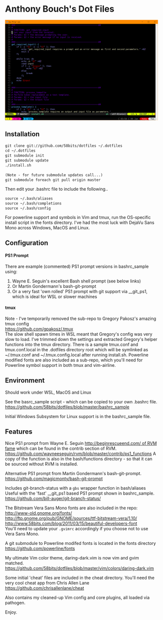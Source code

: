 # Anthony Bouch's Dot Files

![DotFiles](https://github.com/58bits/dotfiles/raw/master/screenshot.png "Anthony's Dot Files")

## Installation

    git clone git://github.com/58bits/dotfiles ~/.dotfiles
    cd ~/.dotfiles
    git submodule init
    git submodule update
    ./install.sh

    (Note - for future submodule updates call...)
    git submodule foreach git pull origin master

Then edit your .bashrc file to include the following..


    source ~/.bash/aliases
    source ~/.bash/completions
    source ~/.bash/config


For powerline support and symbols in Vim and tmux, run the OS-specific install script in the fonts directory. I've had the most luck with DejaVu Sans Mono across Windows, MacOS and Linux.


## Configuration

#### PS1 Prompt

There are example (commented) PS1 prompt versions in bashrc_sample using:

1. Wayne E. Seguin's excellent Bash shell prompt (see below links)
2. Or Martin Gondermann's bash-git-prompt
3. Or a very fast 'own rolled' PS1 prompt with git support via \_\_git_ps1, which is ideal for WSL or slower machines 

#### tmux

Note - I've temporarily removed the sub-repo to Gregory Pakosz's amazing tmux config  
https://github.com/gpakosz/.tmux  
The slow shell spawn times in WSL meant that Gregory's config was very slow to load.
I've trimmed down the settings and extracted Gregory's helper functions into the tmux directory. There is a sample tmux.conf and tmux.conf.local in the .dotfiles directory root which will be symlinked as ~/.tmux.conf and ~/.tmux.config.local after running install.sh. Powerline modified fonts are also included as a sub-repo, which you'll need for Powerline symbol support in both tmux and vim-airline.

## Environment

Should work under WSL, MacOS and Linux

See the basrc_sample script - which can be copied to your own .bashrc file.  
https://github.com/58bits/dotfiles/blob/master/bashrc_sample

Initial Windows Subsystem for Linux support is in the bashrc_sample file.

## Features

Nice PS1 prompt from Wayne E. Seguin [http://beginrescueend.com/ of RVM fame](http://beginrescueend.com/) which can be found in the contrib section of RVM.  
https://github.com/wayneeseguin/rvm/blob/master/contrib/ps1_functions
A copy of the function is also in the bash/functions directory - so that
it can be sourced without RVM is installed.

Alternative PS1 prompt from Martin Gondermann's bash-git-prompt.  
https://github.com/magicmonty/bash-git-prompt

Includes git-branch-status with a `gbs` wrapper function in bash/aliases
Useful with the 'fast' \_\_git_ps1 based PS1 prompt shown in bashrc_sample.
https://github.com/bill-auger/git-branch-status/

The Bitstream Vera Sans Mono fonts are also included in the repo:  
http://www-old.gnome.org/fonts/  
http://ftp.gnome.org/pub/GNOME/sources/ttf-bitstream-vera/1.10/  
http://www.58bits.com/blog/2011/03/15/beautiful-developers-font  
You'll need to update your `.gvimrc` accordingly if you choose not to use Vera Sans Mono.

A git submodule to Powerline modifed fonts is located in the fonts directory  
https://github.com/powerline/fonts

My ultimate Vim color theme, daring-dark.vim is now vim and gvim matched.  
https://github.com/58bits/dotfiles/blob/master/vim/colors/daring-dark.vim

Some initial 'cheat' files are included in the cheat directory. You'll need the very cool cheat app from Chris Allen Lane  
https://github.com/chrisallenlane/cheat

Also contains my cleaned-up Vim config and core plugins, all loaded via pathogen.

Enjoy.
